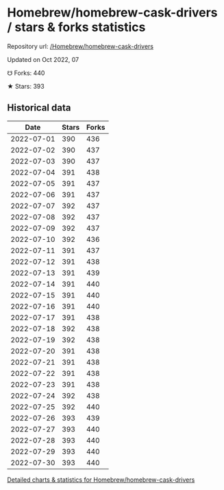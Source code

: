 # Homebrew/homebrew-cask-drivers / stars & forks statistics

Repository url: [/Homebrew/homebrew-cask-drivers](https://github.com/Homebrew/homebrew-cask-drivers)

Updated on Oct 2022, 07

☋ Forks: 440

★ Stars: 393

## Historical data
| Date | Stars | Forks |
|------|-------|-------|
| 2022-07-01 | 390 | 436 | 
| 2022-07-02 | 390 | 437 | 
| 2022-07-03 | 390 | 437 | 
| 2022-07-04 | 391 | 438 | 
| 2022-07-05 | 391 | 437 | 
| 2022-07-06 | 391 | 437 | 
| 2022-07-07 | 392 | 437 | 
| 2022-07-08 | 392 | 437 | 
| 2022-07-09 | 392 | 437 | 
| 2022-07-10 | 392 | 436 | 
| 2022-07-11 | 391 | 437 | 
| 2022-07-12 | 391 | 438 | 
| 2022-07-13 | 391 | 439 | 
| 2022-07-14 | 391 | 440 | 
| 2022-07-15 | 391 | 440 | 
| 2022-07-16 | 391 | 440 | 
| 2022-07-17 | 391 | 438 | 
| 2022-07-18 | 392 | 438 | 
| 2022-07-19 | 392 | 438 | 
| 2022-07-20 | 391 | 438 | 
| 2022-07-21 | 391 | 438 | 
| 2022-07-22 | 391 | 438 | 
| 2022-07-23 | 391 | 438 | 
| 2022-07-24 | 392 | 438 | 
| 2022-07-25 | 392 | 440 | 
| 2022-07-26 | 393 | 439 | 
| 2022-07-27 | 393 | 440 | 
| 2022-07-28 | 393 | 440 | 
| 2022-07-29 | 393 | 440 | 
| 2022-07-30 | 393 | 440 | 


[Detailed charts & statistics for Homebrew/homebrew-cask-drivers](https://reviewgithub.com/rep/Homebrew/homebrew-cask-drivers)
